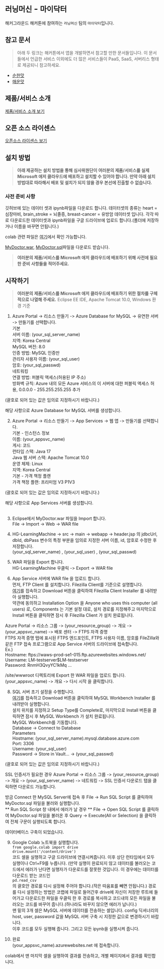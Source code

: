 # `러닝머신` - `마이닥터`

해커그라운드 해커톤에 참여하는 `러닝머신` 팀의 `마이닥터`입니다.

## 참고 문서

> 아래 두 링크는 해커톤에서 앱을 개발하면서 참고할 만한 문서들입니다. 이 문서들에서 언급한 서비스 이외에도 더 많은 서비스들이 PaaS, SaaS, 서버리스 형태로 제공되니 참고하세요.

- [순한맛](./REFERENCES_BASIC.md)
- [매운맛](./REFERENCES_ADVANCED.md)

## 제품/서비스 소개

<!-- 아래 링크는 지우지 마세요 -->
[제품/서비스 소개 보기](TOPIC.md)
<!-- 위 링크는 지우지 마세요 -->

## 오픈 소스 라이센스

<!-- 아래 링크는 지우지 마세요 -->
[오픈소스 라이센스 보기](./LICENSE)
<!-- 위 링크는 지우지 마세요 -->

## 설치 방법

> **아래 제공하는 설치 방법을 통해 심사위원단이 여러분의 제품/서비스를 실제 Microsoft 애저 클라우드에 배포하고 설치할 수 있어야 합니다. 만약 아래 설치 방법대로 따라해서 배포 및 설치가 되지 않을 경우 본선에 진출할 수 없습니다.**

### 사전 준비 사항

깃허브에 있는 데이터 셋과 ipynb파일을 다운로드 합니다. 데이터셋의 종류는 heart = 심장마비, brain_stroke = 뇌졸증, breast-cancer = 유방암 데이터셋 입니다. 각각 따로 다운로드한 데이터셋과 ipynb파일을 구글 드라이브에 업로드 합니다.(폴더에 저장하거나 이름을 바꾸면 안됩니다.) <br>

colab 관련 파일은 [여기](./colab/)에서 확인 가능합니다.

[MyDoctor.war](./MyDoctor.war), [MyDoctor.sql](./MyDoctor.sql)파일을 다운로드 받습니다.<br>

> **여러분의 제품/서비스를 Microsoft 애저 클라우드에 배포하기 위해 사전에 필요한 준비 사항들을 적어주세요.**

## 시작하기

> **여러분의 제품/서비스를 Microsoft 애저 클라우드에 배포하기 위한 절차를 구체적으로 나열해 주세요.**
Eclipse EE IDE, Apache Tomcat 10.0, Windows 환경 기준<br>

1. Azure Portal -> 리소스 만들기 -> Azure Database for MySQL -> 유연한 서버 -> 만들기를 선택합니다.<br>
기본<br>
서버 이름: (your_sql_server_name)<br>
지역: Korea Central<br>
MySQL 버전: 8.0<br>
인증 방법: MySQL 인증만<br>
관리자 사용자 이름: (your_sql_user)<br>
암호: (your_sql_passwd)<br>
네트워킹<br>
연결 방법: 퍼블릭 액세스(허용된 IP 주소)<br>
방화벽 규칙: Azure 내의  모든 Azure 서비스의 이 서버에 대한 퍼블릭 액세스 허용, 0.0.0.0 - 255.255.255.255 추가<br>

(괄호로 되어 있는 값은 임의로 지정하시기 바랍니다.)<br>

해당 사항으로 Azure Database for MySQL 서버를 생성합니다.<br>

2. Azure Portal -> 리소스 만들기 -> App Services -> 웹 앱 -> 만들기를 선택합니다.<br>
기본 - 인스턴스 정보<br>
이름: (your_appsvc_name)<br>
게시: 코드<br>
런타임 스택: Java 17<br>
Java 웹 서버 스택: Apache Tomcat 10.0<br>
운영 체제: Linux<br>
지역: Korea Central<br>
기본 - 가격 책정 플랜<br>
가격 책정 플랜: 프리미엄 V3 P1V3<br>

(괄호로 되어 있는 값은 임의로 지정하시기 바랍니다.)<br>

해당 사항으로 App Services 서버를 생성합니다.<br>
<br>

3. Eclipse에서 MyDoctor.war 파일을 Import 합니다.<br>
File -> Import -> Web -> WAR file<br>

4. HG-LearningMachine -> src -> main -> webapp -> header.jsp 의 jdbcUrl, dbId, dbPass 변수의 특정 부분을 임의로 지정한 서버 이름, id, 암호로 수정한 후 저장합니다.<br>
(your_sql_server_name) , (your_sql_user) , (your_sql_passwd)<br>

5. WAR 파일을 Export 합니다.<br>
HG-LearningMachine 우클릭 -> Export -> WAR file<br>

6. App Service 서버에 WAR file 을 업로드 합니다.<br>
먼저, FTP Client 를 설치합니다. Filezilla Client를 기준으로 설명합니다.<br>
[여기](https://filezilla-project.org/download.php?platform=win64)를 접속하고 Download 버튼을 클릭하여 Filezilla Client Installer 를 내려받아 실행합니다.<br>
약관에 동의하고 Installation Option 을 Anyone who uses this computer (all users) 로, Components 는 기본 설정 대로, 설치 경로를 지정해주고 마지막으로 Install 버튼을 클릭하면 잠시 후 Filezilla Client 가 설치 완료됩니다.<br>

Azure Portal -> 리소스 그룹 -> (your_resource_group) -> 개요 -> (your_appsvc_name) -> 배포 센터 -> FTPS 자격 증명<br>
FTPS 자격 증명 탭에 표시된 FTPS 엔드포인트, FTPS 사용자 이름, 암호를 FileZilla와 같은 FTP 접속 프로그램으로 App Service 서버의 드라이브에 접속합니다.<br>
Ex.)<br>
Hostname: ftps://waws-prod-se1-015.ftp.azurewebsites.windows.net/<br>
Username: LM-testserver\$LM-testserver<br>
Password: RnmH3QvyYC1kMq ...<br>

/site/wwwroot 디렉토리에 Export 한 WAR 파일을 업로드 합니다.<br>
(your_appsvc_name) -> 개요 -> 다시 시작 을 클릭합니다.<br>

8. SQL 서버 초기 설정을 수행합니다.<br>
[여기](https://dev.mysql.com/downloads/workbench/)를 접속하고 Download 버튼을 클릭하여 MySQL Workbench Installer 를 내려받아 실행합니다.<br>
설치 위치를 지정하고 Setup Type를 Complete로, 마지막으로 Install 버튼을 클릭하면 잠시 후 MySQL Workbench 가 설치 완료됩니다.<br>
MySQL Workbench를 기동합니다.<br>
Database -> Connect to Database<br>
Parameters<br>
Hostname: (your_sql_server_name).mysql.database.azure.com<br>
Port: 3306<br>
Username: (your_sql_user)<br>
Password -> Store in Vault... -> (your_sql_passwd)<br>

(괄호로 되어 있는 값은 임의로 지정하시기 바랍니다.)<br>

SSL 인증서가 필요한 경우 Azure Portal -> 리소스 그룹 -> (your_resource_group) -> 개요 -> (your_sql_server_name) -> 네트워킹 -> SSL 인증서 다운로드 탭을 클릭하면 다운로드 가능합니다.<br>

방금 Connect 한 MySQL Server에 접속 후 File -> Run SQL Script 를 클릭하여 MyDoctor.sql 파일을 불러와 실행합니다.<br>
** Run SQL Script 창 내에서 에러가 날 경우 **  File -> Open SQL Script 를 클릭하여 MyDoctor.sql 파일을 불러온 후 Query -> Execute(All or Selection) 을 클릭하여 전체 구문이 실행되도록 합니다. <br>

데이터베이스 구축이 되었습니다.<br>

9. Google Colab 노트북을 실행합니다.<br>
`from google.colab import drive`<br>
`drive.mount('/content/drive')`<br>
코드 셀을 실행하고 구글 드라이브에 연결시켜줍니다. 이후 상단 런타임에서 모두 실행이나 Ctrl+F9를 누릅니다. (만약 실행이 완료되지 않고 데이터를 불러오는 코드에서 에러가 난다면 실행자가 다운로드를 잘못한 것입니다. 이 경우에는 데이터를 다운로드 받는 코드인<br>`pd.read_csv`<br>
의 괄호안 경로를 다시 설정해 주어야 합니다.(작은 따움표를 빼면 안됩니다.) 경로를 다시 설정하는 방법은 코랩에 파일로 들어간후 drive에 자신이 저장한 루트에 들어가고 다운로드한 파일을 우클릭 한 후 경로를 복사하고 코드내의 모든 파일을 불러오는 코드를 바꾸어 줍니다.(하나라도 바꾸지 않으면 에러가 납니다.)<br>
맨 밑의 3개 셀은 MySQL 서버에 데이터를 전송하는 셀입니다. config 딕셔너리의 host, user, password 값을 MySQL 서버 구축 시 지정한 값으로 변경하시기 바랍니다.<br>
이후 코드를 모두 실행해 줍니다. 그리고 모든 ipynb을 실행시켜 줍니다.<br>

9. 완료<br>
(your_appsvc_name).azurewebsites.net 에 접속합니다.<br>

colab에서 맨 마지막 셀을 실행하여 결과를 전송하고, 개별 페이지에서 결과를 확인합니다.<br>
